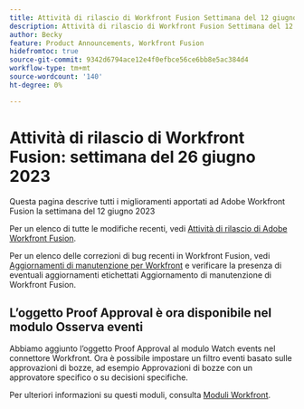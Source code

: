 ```yaml
---
title: Attività di rilascio di Workfront Fusion Settimana del 12 giugno 2023
description: Attività di rilascio di Workfront Fusion Settimana del 12 giugno 2023
author: Becky
feature: Product Announcements, Workfront Fusion
hidefromtoc: true
source-git-commit: 9342d6794ace12e4f0efbce56ce6bb8e5ac384d4
workflow-type: tm+mt
source-wordcount: '140'
ht-degree: 0%

---
```


# Attività di rilascio di Workfront Fusion: settimana del 26 giugno 2023

Questa pagina descrive tutti i miglioramenti apportati ad Adobe Workfront Fusion la settimana del 12 giugno 2023

Per un elenco di tutte le modifiche recenti, vedi [Attività di rilascio di Adobe Workfront Fusion](../../../product-announcements/product-releases/fusion-release-activity/fusion-release-activity.md).

Per un elenco delle correzioni di bug recenti in Workfront Fusion, vedi [Aggiornamenti di manutenzione per Workfront](https://experienceleague.adobe.com/docs/workfront-known-issues/releases/current-updates.html) e verificare la presenza di eventuali aggiornamenti etichettati Aggiornamento di manutenzione di Workfront Fusion.

## L’oggetto Proof Approval è ora disponibile nel modulo Osserva eventi

Abbiamo aggiunto l’oggetto Proof Approval al modulo Watch events nel connettore Workfront. Ora è possibile impostare un filtro eventi basato sulle approvazioni di bozze, ad esempio Approvazioni di bozze con un approvatore specifico o su decisioni specifiche.

Per ulteriori informazioni su questi moduli, consulta [Moduli Workfront](/help/quicksilver/workfront-fusion/apps-and-their-modules/workfront-modules.md#triggers).
